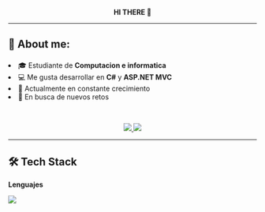<p align="center"> <b>HI THERE 👋</b> </p>

---

## <p class="yes"><b>🌱 About me: </b></p>

<p align="left">
  <lu>
    <li> 🎓 Estudiante de <b>Computacion e informatica</b> </li>
    <li> 💻 Me gusta desarrollar en <b>C#</b> y <b>ASP.NET MVC</b> </li>
    <li> 🌱 Actualmente en constante crecimiento </li>
    <li> 🎯 En busca de nuevos retos </li>
  </lu>
</p>
<br>
<p align="center">
  <a href="https://www.linkedin.com/" target="_blank">
    <img src="https://img.shields.io/badge/LinkedIn-blue?style=for-the-badge&logo=linkedin">
  </a>
  <a href="mailto:tuemail@gmail.com">
    <img src="https://img.shields.io/badge/Correo%20-%23EA4335.svg?style=for-the-badge&logo=gmail&logoColor=white">
  </a>
</p>

---

## 🛠️ <b>Tech Stack</b>

<b>Lenguajes</b><br>
<p align="left">
  <img src="https://skillicons.dev/icons?i=cs,dotnet,js,java" />
</p>

